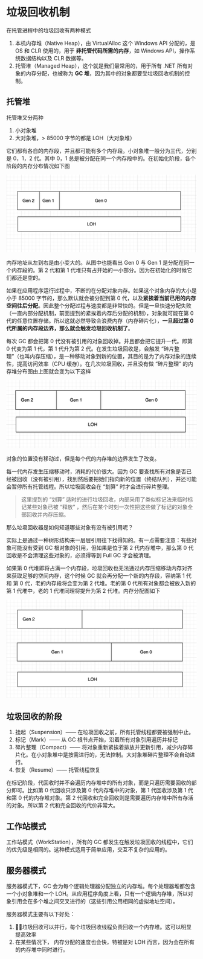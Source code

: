 # 垃圾回收机制

在托管进程中的垃圾回收有两种模式

1. 本机内存堆（Native Heap），由 VirtualAlloc 这个 Windows API 分配的，是 OS 和 CLR 使用的，用于 **非托管代码所需的内存**，如 Windows API，操作系统数据结构以及 CLR 数据等。
2. 托管堆（Managed Heap），这个就是我们最常用的，用于所有 .NET 所有对象的内存分配，也被称为 **GC 堆**，因为其中的对象都要受垃圾回收机制的控制。

## 托管堆

托管堆又分两种

1. 小对象堆
2. 大对象堆，> 85000 字节的都是 LOH（大对象堆）

它们都有各自的内存段，并且都可能有多个内存段。小对象堆一般分为三代，分别是 0，1，2 代。其中 0，1 总是被分配在同一个内存段中的。在初始化阶段，各个阶段的内存分布情况如下图

![](asserts/gc-init.png)

内存地址从左到右是由小变大的。从图中也能看出 Gen 0 与 Gen 1 是分配在同一个内存段的。第 2 代和第 1 代堆只有占开始的一小部分。因为在初始化的时候它们都还是空的。

如果在应用程序运行过程中，不断的在分配对象内存。如果这个对象内存的大小是小于 85000 字节的，那么默认就会被分配到第 0 代，以及**紧挨着当前已用的内存空间往后分配**。因此整个分配过程与速度都是非常快的。但是一旦快速分配失败（一直内部分配机制，前面提到的紧挨着内存后分配的机制），对象就可能在第 0 代的任意位置存储。所以这就必然导致会浪费内存（内存碎片化），**一旦超过第 0 代所属的内存段边界，那么就会触发垃圾回收机制了**。

每次 GC 都会把第 0 代没有被引用的对象回收掉。并且都会把它提升一代。即第 0 代变为第 1 代，第 1 代升为第 2 代。在发生垃圾回收是，会触发 “碎片整理”（也叫内存压缩），是一种移动对象到新的位置，其目的是为了内存对象的连续性，提高访问效率（CPU 缓存）。在几次垃圾回收，并且没有做 “碎片整理” 的内存堆分布图由上图就会变为以下这样

![](asserts/gc-after.png)

对象的位置没有移动过，但是每个代的内存堆的边界发生了改变。

每一代内存发生压缩移动时，消耗的代价很大。因为 GC 要查找所有对象是否已经被回收（没有被引用），找到然后要把她们指向新的位置（终结队列），并还可能会暂停所有托管线程。所以垃圾回收会在 “划算” 时才会进行碎片整理。

> 这里提到的 “划算” 适时的进行垃圾回收，内部采用了类似标记法来临时标记某些对象已被 “释放” ，然后在某个时刻一次性把这些做了标记的对象全部回收并内存压缩。

那么垃圾回收器是如何知道哪些对象有没有被引用呢？

实际上是通过一种树形结构来一层层引用往下找得知的。有一点需要注意：有些对象可能没有受到 GC 根对象的引用，但如果是位于第 2 代内存堆中，那么第 0 代回收是不会清理这些对象的，必须得等到 Full GC 才会被清理。

如果第 0 代堆即将占满一个内存段，垃圾回收也无法通过内存压缩移动内存对齐来获取足够的空间内存，这个时候 GC 就会再分配一个新的内存段，容纳第 1 代和 第 0 代，老的内存段将会变为第 2 代堆。老的第 0 代所有对象都会被放入新的第  1 代堆中，老的 1 代堆同理将提升为第 2 代堆。内存分配图如下

![](asserts/gc-03.png)

## 垃圾回收的阶段

1. 挂起（Suspension）—— 在垃圾回收之前，所有托管线程都要被强制中止。
2. 标记（Mark）—— 从 GC 根节点开始，沿着所有对象引用遍历并标记
3. 碎片整理（Compact）—— 将对象重新紧挨着排放并更新引用，减少内存碎片化。在小对象堆中是按需进行的，无法控制。大对象堆碎片整理不会自动进行。
4. 恢复（Resume）—— 托管线程恢复

在标记阶段，代回收时并不会遍历内存堆中的所有对象，而是只遍历需要回收的部分即可。比如第 0 代回收只涉及第 0 代内存堆中的对象，第 1 代回收涉及第 1 代和第 0 代的内存堆对象。第 2 代回收和完全回收则是需要遍历内存堆中所有存活的对象。所以第 2 代和完全回收的代价非常大。

## 工作站模式

工作站模式（WorkStation），所有的 GC 都发生在触发垃圾回收的线程中，它们的优先级是相同的。这种模式适用于简单应用，交互不复杂的应用的。

## 服务器模式

服务器模式下，GC 会为每个逻辑处理器分配独立的内存堆。每个处理器堆都包含一个小对象堆和一个 LOH。从应用程序角度上看，只有一个逻辑内存堆，所以对象引用会在多个堆之间交叉进行的（这些引用公用相同的虚拟地址空间）。

服务器模式主要有以下好处：

1. 垃圾回收可以并行，每个垃圾回收线程负责回收一个内存堆。这可以明显提高效率
2. 在某些情况下， 内存分配的速度也会快，特被是对 LOH 而言，因为会在所有的内存堆中同时进行。